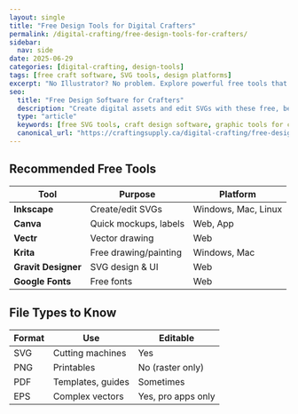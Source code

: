 ```yaml
---
layout: single
title: "Free Design Tools for Digital Crafters"
permalink: /digital-crafting/free-design-tools-for-crafters/
sidebar:
  nav: side
date: 2025-06-29
categories: [digital-crafting, design-tools]
tags: [free craft software, SVG tools, design platforms]
excerpt: "No Illustrator? No problem. Explore powerful free tools that help crafters create, edit, and export SVGs and digital assets."
seo:
  title: "Free Design Software for Crafters"
  description: "Create digital assets and edit SVGs with these free, beginner-friendly tools. Ideal for Cricut, Silhouette, and laser users."
  type: "article"
  keywords: [free SVG tools, craft design software, graphic tools for crafters]
  canonical_url: "https://craftingsupply.ca/digital-crafting/free-design-tools-for-crafters/"
---
```


## Recommended Free Tools

| Tool | Purpose | Platform |
|------|---------|----------|
| **Inkscape** | Create/edit SVGs | Windows, Mac, Linux |
| **Canva** | Quick mockups, labels | Web, App |
| **Vectr** | Vector drawing | Web |
| **Krita** | Free drawing/painting | Windows, Mac |
| **Gravit Designer** | SVG design & UI | Web |
| **Google Fonts** | Free fonts | Web |

## File Types to Know

| Format | Use | Editable |
|--------|-----|----------|
| SVG | Cutting machines | Yes |
| PNG | Printables | No (raster only) |
| PDF | Templates, guides | Sometimes |
| EPS | Complex vectors | Yes, pro apps only |
